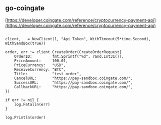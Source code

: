 ## go-coingate

[https://developer.coingate.com/reference/cryptocurrency-payment-api](https://developer.coingate.com/reference/cryptocurrency-payment-api)

```golang

client, _ = NewClient(1, "Api Token", WithTimeout(5*time.Second), WithSandBox(true))

order, err := client.CreateOrder(CreateOrderRequest{
    OrderID:         fmt.Sprintf("%d", rand.Int31()),
    PriceAmount:     100.01,
    PriceCurrency:   "USD",
    ReceiveCurrency: "BTC",
    Title:           "test order",
    CancelURL:       "https://pay-sandbox.coingate.com/",
    SuccessURL:      "https://pay-sandbox.coingate.com/",
    CallbackURL:     "https://pay-sandbox.coingate.com/",
})

if err != nil {
    log.Fatalln(err)
}

log.Println(order)

```